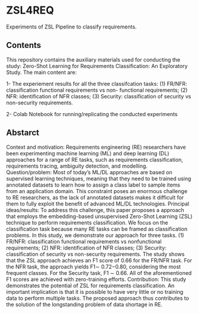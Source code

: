 # ZSL4REQ
Experiments of ZSL Pipeline to classify requirements. 

## Contents
This repository contains the auxiliary materials used for conducting the study: Zero-Shot Learning for Requirements Classification: An Exploratory Study. The main content are:

1- The experiement results for all the three classifcation tasks: (1) FR/NFR: classification functional requirements vs non-
functional requirements; (2) NFR: identification of NFR classes; (3) Security: classification of security vs non-security requirements.

2- Colab Notebook for running/replicating the conducted experiments


## Abstarct


Context and motivation: Requirements engineering (RE) researchers have been experimenting machine learning (ML) and deep learning (DL) approaches for a range of RE tasks, such as requirements classification, requirements tracing, ambiguity detection, and modelling. Question/problem: Most of today’s ML/DL approaches are based on supervised learning techniques, meaning that they need to be trained using annotated datasets to learn how to assign a class label to sample items from an application domain. This constraint poses an enormous challenge to RE researchers, as the lack of annotated datasets makes it difficult for them to fully exploit the benefit of advanced ML/DL technologies. Principal ideas/results: To address this challenge, this paper proposes a approach that employs the embedding-based unsupervised Zero-Shot Learning (ZSL) technique to perform requirements classification. We focus on the classification task because many RE tasks can be framed as classification problems. In this study, we demonstrate our approach for three tasks. (1) FR/NFR: classification functional requirements vs nonfunctional requirements; (2) NFR: identification of NFR classes; (3) Security: classification of security vs non-security requirements. The study shows that the ZSL approach achieves an F1 score of 0.66 for the FR/NFR task. For the NFR task, the approach yields F1∼ 0.72−0.80, considering the most frequent classes. For the Security task, F1 ∼ 0.66. All of the aforementioned F1 scores are achieved with zero-training efforts. Contribution: This study demonstrates the potential of ZSL for requirements classification. An important implication is that it is possible to have very little or no training data to perform multiple tasks. The proposed approach thus contributes to the solution of the longstanding problem of data shortage in RE.
